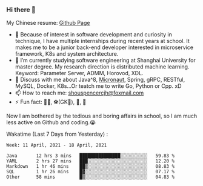 ### Hi there 👋

My Chinese resume: [Github Page](https://spencercjh.github.io/resume/)

- 🔭 Because of interest in software development and curiosity in technique, I have multiple internships during recent years at school. It makes me to be a junior back-end developer interested in microservice framework, K8s and system architecture.
- 🌱 I’m currently studying software engineering at Shanghai University for master degree. My research direction is distributed machine learning. Keyword: Parameter Server, ADMM, Horovod, XDL.
- 💬 Discuss with me about Java^8, [Micronaut](http://micronaut.io/), Spring, gRPC, RESTful, MySQL, Docker, K8s...Or teatch me to write Go, Python or Cpp. xD
- 📫 How to reach me: shouspencercjh@foxmail.com
- ⚡ Fun fact: 🚴‍♂️, ⚽(GK🥅), 🏓, 🏸

Now I am bothered by the tedious and boring affairs in school, so I am much less active on Github and coding.😭

Wakatime (Last 7 Days from Yesterday) :

<!--START_SECTION:waka-->
```text
Week: 11 April, 2021 - 18 April, 2021

Java       12 hrs 3 mins   ███████████████░░░░░░░░░░   59.83 % 
YAML       2 hrs 27 mins   ███░░░░░░░░░░░░░░░░░░░░░░   12.20 % 
Markdown   1 hr 46 mins    ██▒░░░░░░░░░░░░░░░░░░░░░░   08.83 % 
SQL        1 hr 26 mins    █▓░░░░░░░░░░░░░░░░░░░░░░░   07.17 % 
Other      58 mins         █▒░░░░░░░░░░░░░░░░░░░░░░░   04.83 % 
```
<!--END_SECTION:waka-->
